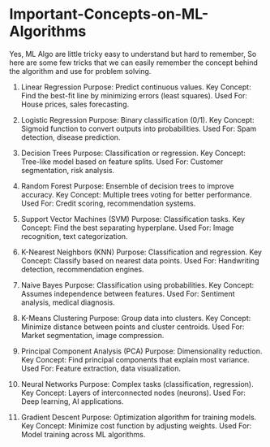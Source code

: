 # Important-Concepts-on-ML-Algorithms
Yes,  ML Algo are little tricky easy to understand but hard to remember, So here are some few tricks that we can easily remember the concept behind the algorithm and use for problem solving. 


1. Linear Regression
Purpose: Predict continuous values.
Key Concept: Find the best-fit line by minimizing errors (least squares).
Used For: House prices, sales forecasting.

3. Logistic Regression
Purpose: Binary classification (0/1).
Key Concept: Sigmoid function to convert outputs into probabilities.
Used For: Spam detection, disease prediction.

5. Decision Trees
Purpose: Classification or regression.
Key Concept: Tree-like model based on feature splits.
Used For: Customer segmentation, risk analysis.
6. Random Forest
Purpose: Ensemble of decision trees to improve accuracy.
Key Concept: Multiple trees voting for better performance.
Used For: Credit scoring, recommendation systems.
7. Support Vector Machines (SVM)
Purpose: Classification tasks.
Key Concept: Find the best separating hyperplane.
Used For: Image recognition, text categorization.
8. K-Nearest Neighbors (KNN)
Purpose: Classification and regression.
Key Concept: Classify based on nearest data points.
Used For: Handwriting detection, recommendation engines.
9. Naive Bayes
Purpose: Classification using probabilities.
Key Concept: Assumes independence between features.
Used For: Sentiment analysis, medical diagnosis.
10. K-Means Clustering
Purpose: Group data into clusters.
Key Concept: Minimize distance between points and cluster centroids.
Used For: Market segmentation, image compression.
11. Principal Component Analysis (PCA)
Purpose: Dimensionality reduction.
Key Concept: Find principal components that explain most variance.
Used For: Feature extraction, data visualization.
12. Neural Networks
Purpose: Complex tasks (classification, regression).
Key Concept: Layers of interconnected nodes (neurons).
Used For: Deep learning, AI applications.
13. Gradient Descent
Purpose: Optimization algorithm for training models.
Key Concept: Minimize cost function by adjusting weights.
Used For: Model training across ML algorithms.
